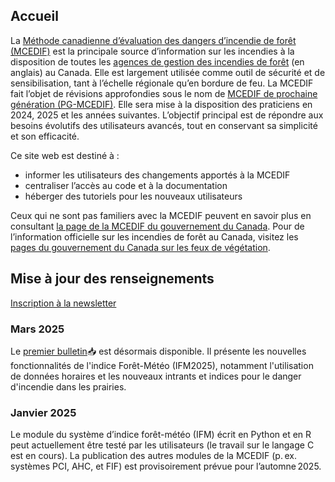 ## Accueil

La [Méthode canadienne d’évaluation des dangers d’incendie de forêt (MCEDIF)](https://ressources-naturelles.canada.ca/forets-foresterie/feux-vegetation/methode-canadienne-evaluation-dangers-incendie-foret) est la principale source d’information sur les incendies à la disposition de toutes les [agences de gestion des incendies de forêt](https://ciffc.ca/mobilization-stats/member-agencies) (en anglais) au Canada. Elle est largement utilisée comme outil de sécurité et de sensibilisation, tant à l’échelle régionale qu’en bordure de feu. La MCEDIF fait l’objet de révisions approfondies sous le nom de [MCEDIF de prochaine génération (PG-MCEDIF)](https://ostrnrcan-dostrncan.canada.ca/handle/1845/245411). Elle sera mise à la disposition des praticiens en 2024, 2025 et les années suivantes. L’objectif principal est de répondre aux besoins évolutifs des utilisateurs avancés, tout en conservant sa simplicité et son efficacité.

Ce site web est destiné à :

- informer les utilisateurs des changements apportés à la MCEDIF 
- centraliser l’accès au code et à la documentation
- héberger des tutoriels pour les nouveaux utilisateurs

Ceux qui ne sont pas familiers avec la MCEDIF peuvent en savoir plus en consultant [la page de la MCEDIF du gouvernement du Canada](https://ressources-naturelles.canada.ca/forets-foresterie/feux-vegetation/methode-canadienne-evaluation-dangers-incendie-foret). Pour de l’information officielle sur les incendies de forêt au Canada, visitez les [pages du gouvernement du Canada sur les feux de végétation](https://ressources-naturelles.canada.ca/forets-foresterie/feux-vegetation).


## Mise à jour des renseignements
<a href="../contacter/#inscription-a-la-newsletter" target="_self">Inscription à la newsletter</a>

### Mars 2025
Le [premier bulletin](../documents/Newsletter1_FR_FWI2025_final.pdf)📥 est désormais disponible. Il présente les nouvelles fonctionnalités de l'indice Forêt-Météo (IFM2025), notamment l'utilisation de données horaires et les nouveaux intrants et indices pour le danger d'incendie dans les prairies.

### Janvier 2025
Le module du système d’indice forêt-météo (IFM) écrit en Python et en R peut actuellement être testé par les utilisateurs (le travail sur le langage C est en cours). La publication des autres modules de la MCEDIF (p. ex. systèmes PCI, AHC, et FIF) est provisoirement prévue pour l’automne 2025. 